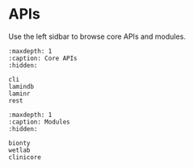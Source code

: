 # APIs

Use the left sidbar to browse core APIs and modules.

```{toctree}
:maxdepth: 1
:caption: Core APIs
:hidden:

cli
lamindb
laminr
rest
```

```{toctree}
:maxdepth: 1
:caption: Modules
:hidden:

bionty
wetlab
clinicore
```
